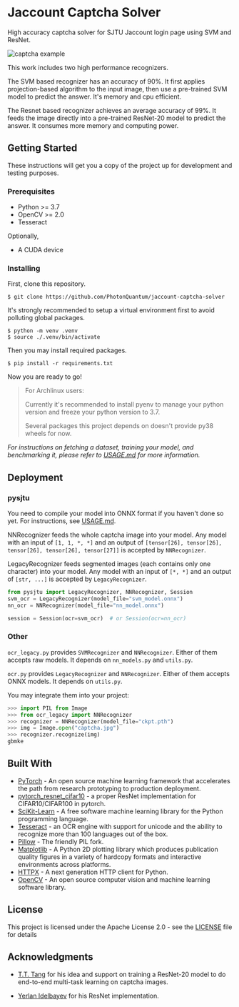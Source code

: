 # Jaccount Captcha Solver

High accuracy captcha solver for SJTU Jaccount login page using SVM and ResNet.

![captcha example](screenshots/captcha.jpg)

This work includes two high performance recognizers.

The SVM based recognizer has an accuracy of 90%. It first applies projection-based algorithm to the input image, then use a pre-trained SVM model
to predict the answer. It's memory and cpu efficient.

The Resnet based recognizer achieves an average accuracy of 99%. It feeds the image directly into a pre-trained ResNet-20 model to predict the answer.
It consumes more memory and computing power.

## Getting Started

These instructions will get you a copy of the project up for development and testing purposes.

### Prerequisites

- Python >= 3.7
- OpenCV >= 2.0
- Tesseract

Optionally,

- A CUDA device

### Installing

First, clone this repository.

```shell script
$ git clone https://github.com/PhotonQuantum/jaccount-captcha-solver
```

It's strongly recommended to setup a virtual environment first to avoid polluting global packages.

```shell script
$ python -m venv .venv
$ source ./.venv/bin/activate
```

Then you may install required packages.

```shell script
$ pip install -r requirements.txt
```

Now you are ready to go!

> For Archlinux users: 
>
> Currently it's recommended to install pyenv to manage your python version and freeze your python version to 3.7.
>
> Several packages this project depends on doesn't provide py38 wheels for now.

*For instructions on fetching a dataset, training your model, and benchmarking it, please refer to [USAGE.md](USAGE.md) for more information.*

## Deployment

### pysjtu

You need to compile your model into ONNX format if you haven't done so yet. For instructions, see [USAGE.md](USAGE.md).

NNRecognizer feeds the whole captcha image into your model.
Any model with an input of `[1, 1, *, *]` and an output of `[tensor[26], tensor[26], tensor[26], tensor[26], tensor[27]]` is accepted by `NNRecognizer`.

LegacyRecognizer feeds segmented images (each contains only one character) into your model. Any model with an input of `[*, *]` and an output of `[str, ...]` is accepted by `LegacyRecognizer`.

```python
from pysjtu import LegacyRecognizer, NNRecognizer, Session
svm_ocr = LegacyRecognizer(model_file="svm_model.onnx")
nn_ocr = NNRecognizer(model_file="nn_model.onnx")

session = Session(ocr=svm_ocr)  # or Session(ocr=nn_ocr)
```

### Other

`ocr_legacy.py` provides `SVMRecognizer` and `NNRecognizer`. Either of them accepts raw models. It depends on `nn_models.py` and `utils.py`.

`ocr.py` provides `LegacyRecognizer` and `NNRecognizer`. Either of them accepts ONNX models. It depends on `utils.py`.

You may integrate them into your project:

```python
>>> import PIL from Image
>>> from ocr_legacy import NNRecognizer
>>> recognizer = NNRecognizer(model_file="ckpt.pth")
>>> img = Image.open("captcha.jpg")
>>> recognizer.recognize(img)
gbmke
```

## Built With

* [PyTorch](https://pytorch.org/) - An open source machine learning framework that accelerates the path from research prototyping to production deployment.
* [pytorch_resnet_cifar10](https://github.com/akamaster/pytorch_resnet_cifar10) - a proper ResNet implementation for CIFAR10/CIFAR100 in pytorch.
* [SciKit-Learn](https://scikit-learn.org/) - A free software machine learning library for the Python programming language.
* [Tesseract](https://github.com/tesseract-ocr/tesseract/) - an OCR engine with support for unicode and the ability to recognize more than 100 languages out of the box.
* [Pillow](https://python-pillow.org/) - The friendly PIL fork.
* [Matplotlib](https://matplotlib.org/) - A Python 2D plotting library which produces publication quality figures in a variety of hardcopy formats and interactive environments across platforms.
* [HTTPX](https://www.python-httpx.org/) - A next generation HTTP client for Python.
* [OpenCV](https://opencv.org/) - An open source computer vision and machine learning software library.

## License

This project is licensed under the Apache License 2.0 - see the [LICENSE](LICENSE) file for details

## Acknowledgments

- [T.T. Tang](https://github.com/ElectronicElephant) for his idea and support on training a ResNet-20 model 
to do end-to-end multi-task learning on captcha images.

- [Yerlan Idelbayev](https://github.com/akamaster) for his ResNet implementation.
